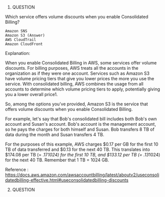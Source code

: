 1. QUESTION

Which service offers volume discounts when you enable Consolidated Billing? 

    Amazon SNS
    Amazon S3 (Answer)
    AWS CloudTrail
    Amazon CloudFront

Explanation: 

When you enable Consolidated Billing in AWS, some services offer volume discounts. For billing purposes, AWS treats all the accounts in the organization as if they were one account. Services such as Amazon S3 have volume pricing tiers that give you lower prices the more you use the service. With consolidated billing, AWS combines the usage from all accounts to determine which volume pricing tiers to apply, potentially giving you a lower overall price1.

So, among the options you’ve provided, Amazon S3 is the service that offers volume discounts when you enable Consolidated Billing.

For example, let's say that Bob's consolidated bill includes both Bob's own account and Susan's account. Bob's account is the management account, so he pays the charges for both himself and Susan.
Bob transfers 8 TB of data during the month and Susan transfers 4 TB.

For the purposes of this example, AWS charges $0.17 per GB for the first 10 TB of data transferred and $0.13 for the next 40 TB. This translates into $174.08 per TB (= .17*1024) for the first 10 TB, and $133.12 per TB (= .13*1024) for the next 40 TB. Remember that 1 TB = 1024 GB.

Reference : 
https://docs.aws.amazon.com/awsaccountbilling/latest/aboutv2/useconsolidatedbilling-effective.html#useconsolidatedbilling-discounts

2. QUESTION

